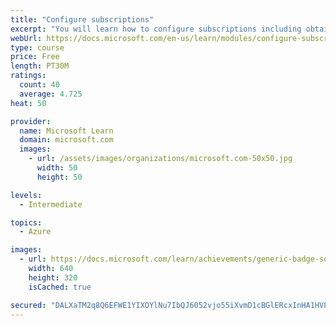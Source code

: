 ```yaml
---
title: "Configure subscriptions"
excerpt: "You will learn how to configure subscriptions including obtaining a subscription, implementing cost management, and applying resource tags."
webUrl: https://docs.microsoft.com/en-us/learn/modules/configure-subscriptions/
type: course
price: Free
length: PT30M
ratings:
  count: 40
  average: 4.725
heat: 50

provider:
  name: Microsoft Learn
  domain: microsoft.com
  images:
    - url: /assets/images/organizations/microsoft.com-50x50.jpg
      width: 50
      height: 50

levels:
  - Intermediate

topics:
  - Azure

images:
  - url: https://docs.microsoft.com/learn/achievements/generic-badge-social.png
    width: 640
    height: 320
    isCached: true

secured: "DALXaTM2q8Q6EFWE1YIXOYlNu7IbQJ6052vjo55iXvmD1cBGlERcxInHA1HV8Dik0FILYUVDW51W1CBmCyK82qCqozt+IubeQJ2naAFSfnxwrf1qX1+VOfFtkQJj59BaAI14alk6PgZYFi9xFNt+Aww9rGzv8kbinTBIZKzLy7zvmySOeNfOhS6njwFOUpXdvTPcv8f9f2ev7461yHqAb3jidCWpPbTLLzB2mcF9fD1/0raT05NUaiDlUG+ExK7ISfKA5xkq5f4UUowOtdn4ZoECnKyCNioTtOxtLssXeSGscd9j3WJhZKC24ss0HGNH9FO/B7KiEYlrJgP2ZVaNyrPvCSm6eVeLsq/wkVMCcFTD6J7Y4bfwEVYJ9uPtgBNFkY4wyHtShx6DMDR+eLpQ7Q7kypMBXJAWCzyG0Y1oJ38=;LHKCuWT+Rbnh1xYQaCSl4w=="
---
```


